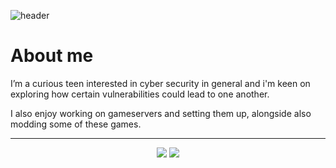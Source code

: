 ![header](https://capsule-render.vercel.app/api?type=transparent&height=90&text=Hey!%20I'm%20oSynq&fontColor=9745f5&fontAlignY=50&animation=twinkling)

# About me

I’m a curious teen interested in cyber security in general and i'm keen on exploring how certain vulnerabilities could lead to one another.

I also enjoy working on gameservers and setting them up, alongside also modding some of these games.


---

<p align="center">
  <img src="https://github-readme-stats.vercel.app/api?username=oSynq&show_icons=true&theme=midnight-purple" />
  <img src="https://github-readme-stats.vercel.app/api/top-langs/?username=oSynq&show_icons=true&theme=midnight-purple&hide_progress=true" />
</a>